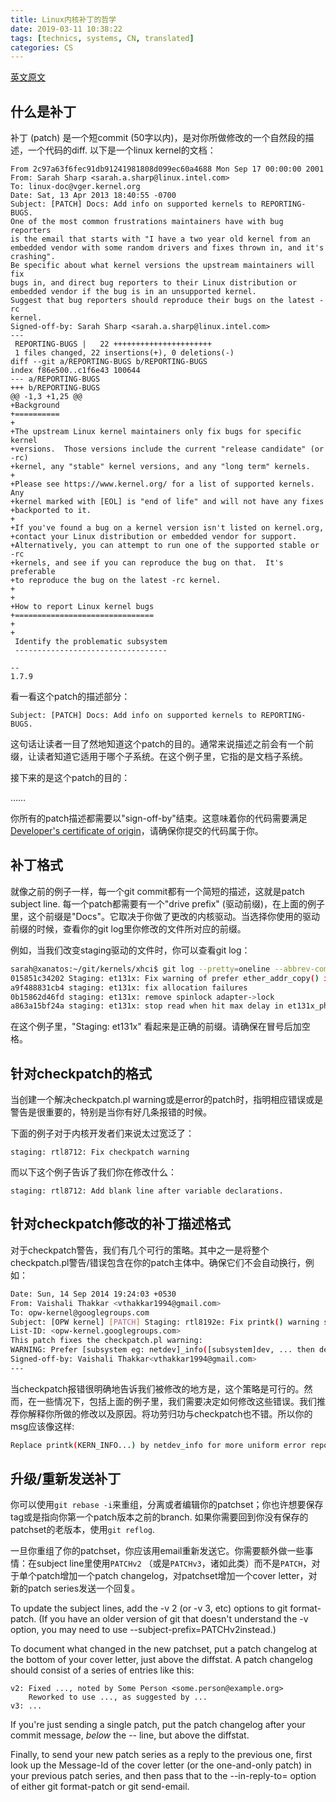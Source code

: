 ```yaml
---
title: Linux内核补丁的哲学
date: 2019-03-11 10:38:22
tags: [technics, systems, CN, translated]
categories: CS
---
```


[英文原文](https://kernelnewbies.org/PatchPhilosophy)

<!-- more -->

## 什么是补丁

补丁 (patch) 是一个短commit (50字以内)，是对你所做修改的一个自然段的描述，一个代码的diff. 以下是一个linux kernel的文档：
```
From 2c97a63f6fec91db91241981808d099ec60a4688 Mon Sep 17 00:00:00 2001
From: Sarah Sharp <sarah.a.sharp@linux.intel.com>
To: linux-doc@vger.kernel.org
Date: Sat, 13 Apr 2013 18:40:55 -0700
Subject: [PATCH] Docs: Add info on supported kernels to REPORTING-BUGS.
One of the most common frustrations maintainers have with bug reporters
is the email that starts with "I have a two year old kernel from an
embedded vendor with some random drivers and fixes thrown in, and it's
crashing".
Be specific about what kernel versions the upstream maintainers will fix
bugs in, and direct bug reporters to their Linux distribution or
embedded vendor if the bug is in an unsupported kernel.
Suggest that bug reporters should reproduce their bugs on the latest -rc
kernel.
Signed-off-by: Sarah Sharp <sarah.a.sharp@linux.intel.com>
---
 REPORTING-BUGS |   22 ++++++++++++++++++++++
 1 files changed, 22 insertions(+), 0 deletions(-)
diff --git a/REPORTING-BUGS b/REPORTING-BUGS
index f86e500..c1f6e43 100644
--- a/REPORTING-BUGS
+++ b/REPORTING-BUGS
@@ -1,3 +1,25 @@
+Background
+==========
+
+The upstream Linux kernel maintainers only fix bugs for specific kernel
+versions.  Those versions include the current "release candidate" (or -rc)
+kernel, any "stable" kernel versions, and any "long term" kernels.
+
+Please see https://www.kernel.org/ for a list of supported kernels.  Any
+kernel marked with [EOL] is "end of life" and will not have any fixes
+backported to it.
+
+If you've found a bug on a kernel version isn't listed on kernel.org,
+contact your Linux distribution or embedded vendor for support.
+Alternatively, you can attempt to run one of the supported stable or -rc
+kernels, and see if you can reproduce the bug on that.  It's preferable
+to reproduce the bug on the latest -rc kernel.
+
+
+How to report Linux kernel bugs
+===============================
+
+
 Identify the problematic subsystem
 ----------------------------------
 
-- 
1.7.9
```
看一看这个patch的描述部分：
```
Subject: [PATCH] Docs: Add info on supported kernels to REPORTING-BUGS.
```
这句话让读者一目了然地知道这个patch的目的。通常来说描述之前会有一个前缀，让读者知道它适用于哪个子系统。在这个例子里，它指的是文档子系统。

接下来的是这个patch的目的：

……

你所有的patch描述都需要以"sign-off-by"结束。这意味着你的代码需要满足[Developer's certificate of origin](https://developercertificate.org/)，请确保你提交的代码属于你。

## 补丁格式
就像之前的例子一样，每一个git commit都有一个简短的描述，这就是patch subject line. 每一个patch都需要有一个"drive prefix" (驱动前缀)，在上面的例子里，这个前缀是"Docs"。它取决于你做了更改的内核驱动。当选择你使用的驱动前缀的时候，查看你的git log里你修改的文件所对应的前缀。

例如，当我们改变staging驱动的文件时，你可以查看git log：
```bash
sarah@xanatos:~/git/kernels/xhci$ git log --pretty=oneline --abbrev-commit drivers/staging/et131x/et131x.c
015851c34202 Staging: et131x: Fix warning of prefer ether_addr_copy() in et131x.c
a9f488831cb4 staging: et131x: fix allocation failures
0b15862d46fd staging: et131x: remove spinlock adapter->lock
a863a15bf24a staging: et131x: stop read when hit max delay in et131x_phy_mii_read
```
在这个例子里，"Staging: et131x" 看起来是正确的前缀。请确保在冒号后加空格。

## 针对checkpatch的格式

当创建一个解决checkpatch.pl warning或是error的patch时，指明相应错误或是警告是很重要的，特别是当你有好几条报错的时候。

下面的例子对于内核开发者们来说太过宽泛了：
```
staging: rtl8712: Fix checkpatch warning
```
而以下这个例子告诉了我们你在修改什么：
```
staging: rtl8712: Add blank line after variable declarations.
```
## 针对checkpatch修改的补丁描述格式

对于checkpatch警告，我们有几个可行的策略。其中之一是将整个checkpatch.pl警告/错误包含在你的patch主体中。确保它们不会自动换行，例如：
```bash
Date: Sun, 14 Sep 2014 19:24:03 +0530
From: Vaishali Thakkar <vthakkar1994@gmail.com>
To: opw-kernel@googlegroups.com
Subject: [OPW kernel] [PATCH] Staging: rtl8192e: Fix printk() warning style
List-ID: <opw-kernel.googlegroups.com>
This patch fixes the checkpatch.pl warning:
WARNING: Prefer [subsystem eg: netdev]_info([subsystem]dev, ... then dev_info(dev, ... then pr_info(...  to printk(KERN_INFO ...
Signed-off-by: Vaishali Thakkar<vthakkar1994@gmail.com>
---
```
当checkpatch报错很明确地告诉我们被修改的地方是，这个策略是可行的。然而，在一些情况下，包括上面的例子里，我们需要决定如何修改这些错误。我们推荐你解释你所做的修改以及原因。将功劳归功与checkpatch也不错。所以你的msg应该像这样:
```bash
Replace printk(KERN_INFO...) by netdev_info for more uniform error reporting.  Issue found by checkpatch.
```

## 升级/重新发送补丁

你可以使用`git rebase -i`来重组，分离或者编辑你的patchset；你也许想要保存tag或是指向你第一个patch版本之前的branch. 如果你需要回到你没有保存的patchset的老版本，使用`git reflog`.

一旦你重组了你的patchset，你应该用email重新发送它。你需要额外做一些事情：在subject line里使用`PATCHv2` （或是`PATCHv3`，诸如此类）而不是`PATCH`，对于单个patch增加一个patch changelog，对patchset增加一个cover letter，对新的patch series发送一个回复。

To update the subject lines, add the  -v 2  (or  -v 3, etc) options to  git format-patch. (If you have an older version of  git  that doesn't  understand the  -v  option, you may need to use  --subject-prefix=PATCHv2instead.)

To document what changed in the new patchset, put a patch changelog at  the bottom of your cover letter, just above the diffstat. A patch  changelog should consist of a series of entries like this:
```
v2: Fixed ..., noted by Some Person <some.person@example.org>
    Reworked to use ..., as suggested by ...
v3: ...
```
If you're just sending a single patch, put the patch changelog after  your commit message,  _below_  the  --  line, but above the diffstat.

Finally, to send your new patch series as a reply to the previous one,  first look up the Message-Id of the cover letter (or the one-and-only  patch) in your previous patch series, and then pass that to the  --in-reply-to=  option of either  git format-patch  or  git send-email.